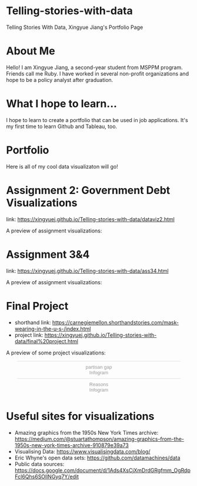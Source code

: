 # Telling-stories-with-data
Telling Stories With Data, Xingyue Jiang's Portfolio Page 

# About Me
Hello! I am Xingyue Jiang, a second-year student from MSPPM program. Friends call me Ruby. I have worked in several non-profit organizations and hope to be a policy analyst after graduation.

# What I hope to learn...
I hope to learn to create a portfolio that can be used in job applications. It's my first time to learn Github and Tableau, too.

# Portfolio
Here is all of my cool data visualizaton will go!

# Assignment 2: Government Debt Visualizations
link: https://xingyuej.github.io/Telling-stories-with-data/dataviz2.html

A preview of assignment visualizations:
<script src="https://public.flourish.studio/resources/embed.js"></script>

<script src="https://public.flourish.studio/resources/embed.js"></script>

# Assignment 3&4
link: https://xingyuej.github.io/Telling-stories-with-data/ass34.html

A preview of assignment visualizations:
<script src="https://public.flourish.studio/resources/embed.js"></script>

# Final Project
- shorthand link: https://carnegiemellon.shorthandstories.com/mask-wearing-in-the-u-s-/index.html
- project link: https://xingyuej.github.io/Telling-stories-with-data/final%20project.html

A preview of some project visualizations:
<div class="infogram-embed" data-id="4a60b064-a7af-4665-9e94-7bb2bdf715fd" data-type="interactive" data-title="partisan gap"></div><script>!function(e,i,n,s){var t="InfogramEmbeds",d=e.getElementsByTagName("script")[0];if(window[t]&&window[t].initialized)window[t].process&&window[t].process();else if(!e.getElementById(n)){var o=e.createElement("script");o.async=1,o.id=n,o.src="https://e.infogram.com/js/dist/embed-loader-min.js",d.parentNode.insertBefore(o,d)}}(document,0,"infogram-async");</script><div style="padding:8px 0;font-family:Arial!important;font-size:13px!important;line-height:15px!important;text-align:center;border-top:1px solid #dadada;margin:0 30px"><a href="https://infogram.com/4a60b064-a7af-4665-9e94-7bb2bdf715fd" style="color:#989898!important;text-decoration:none!important;" target="_blank">partisan gap</a><br><a href="https://infogram.com" style="color:#989898!important;text-decoration:none!important;" target="_blank" rel="nofollow">Infogram</a></div>

<div class="infogram-embed" data-id="4b47a776-9249-4ead-b421-537b4c278f11" data-type="interactive" data-title="Reasons"></div><script>!function(e,i,n,s){var t="InfogramEmbeds",d=e.getElementsByTagName("script")[0];if(window[t]&&window[t].initialized)window[t].process&&window[t].process();else if(!e.getElementById(n)){var o=e.createElement("script");o.async=1,o.id=n,o.src="https://e.infogram.com/js/dist/embed-loader-min.js",d.parentNode.insertBefore(o,d)}}(document,0,"infogram-async");</script><div style="padding:8px 0;font-family:Arial!important;font-size:13px!important;line-height:15px!important;text-align:center;border-top:1px solid #dadada;margin:0 30px"><a href="https://infogram.com/4b47a776-9249-4ead-b421-537b4c278f11" style="color:#989898!important;text-decoration:none!important;" target="_blank">Reasons</a><br><a href="https://infogram.com" style="color:#989898!important;text-decoration:none!important;" target="_blank" rel="nofollow">Infogram</a></div>

<div class="flourish-embed flourish-chart" data-src="visualisation/4607566"><script src="https://public.flourish.studio/resources/embed.js"></script></div>

# Useful sites for visualizations
- Amazing graphics from the 1950s New York Times archive: https://medium.com/@stuartathompson/amazing-graphics-from-the-1950s-new-york-times-archive-910879e39a73
- Visualising Data: https://www.visualisingdata.com/blog/ 
- Eric Whyne's open data sets: https://github.com/datamachines/data
- Public data sources: https://docs.google.com/document/d/1Ads4XsCjXmDrdGRgfmm_OgRdpFcl6Qhs6SOllNGyq7Y/edit



  








